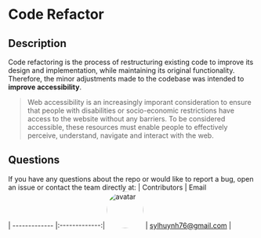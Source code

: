 # Code Refactor

## Description
Code refactoring is the process of restructuring existing code to improve its design and implementation, while maintaining its original functionality. Therefore, the minor adjustments made to the codebase was intended to **improve accessibility**. 

> Web accessibility is an increasingly imporant consideration to ensure that people with disabilities or socio-economic restrictions have access to the website without any barriers. To be considered accessible, these resources must enable people to effectively perceive, understand, navigate and interact with the web. 


## Questions

If you have any questions about the repo or would like to report a bug, open an issue or contact the team directly at:
| Contributors       | Email        
| ------------- |:-------------:|
[<img src="https://avatars2.githubusercontent.com/u/60867374?v=4" alt="avatar" style="border-radius: 75px" width="75"/>](https://https://github.com/sylhuynh)   | sylhuynh76@gmail.com |